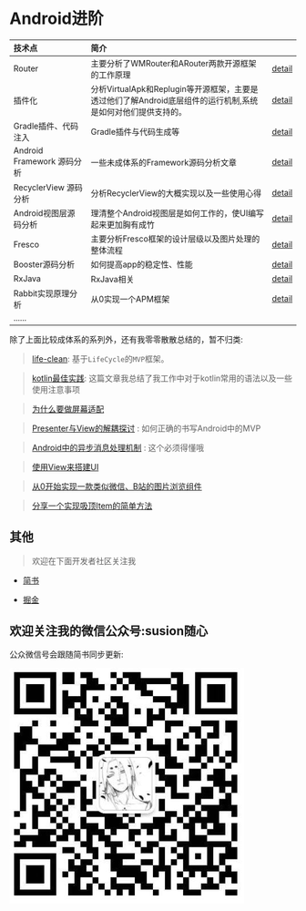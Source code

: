 
# Android进阶

|技术点|简介||
|:----|:-----|:-----|
|Router|主要分析了WMRouter和ARouter两款开源框架的工作原理|[detail](router/README.md)|
|插件化|分析VirtualApk和Replugin等开源框架，主要是透过他们了解Android底层组件的运行机制,系统是如何对他们提供支持的。|[detail](plugin/README.md)|
|Gradle插件、代码注入|Gradle插件与代码生成等|[detail](gradle/README.md)|
|Android Framework 源码分析|一些未成体系的Framework源码分析文章|[detail](framework/README.md)|
|RecyclerView 源码分析|分析RecyclerView的大概实现以及一些使用心得|[detail](framework/recyclerview/README.md)|
|Android视图层源码分析|理清整个Android视图层是如何工作的，使UI编写起来更加胸有成竹|[detail](framework/Android视图层源码分析/README.md)|
|Fresco|主要分析Fresco框架的设计层级以及图片处理的整体流程|[detail](bitmap/Fresco源码分析/README.md)|
|Booster源码分析|如何提高app的稳定性、性能|[detail](performance/booster框架分析/README.md) |
|RxJava|RxJava相关|[detail](Rxjava/README.md) |
|Rabbit实现原理分析|从0实现一个APM框架|[detail](performance/rabbit/README.md) |
|......| |

 除了上面比较成体系的系列外，还有我零零散散总结的，暂不归类:

> [life-clean](extra/life-clean介绍.md): 基于`LifeCycle`的`MVP`框架。

> [kotlin最佳实践](extra/kotlin最佳实践.md): 这篇文章我总结了我工作中对于kotlin常用的语法以及一些使用注意事项

> [为什么要做屏幕适配](extra/使用dp做屏幕适配会出现的问题.md) 

> [Presenter与View的解耦探讨](extra/Presenter与View的解耦探讨.md) : 如何正确的书写Android中的MVP

> [Android中的异步消息处理机制](extra/Android中的异步消息处理机制.md) : 这个必须得懂哦

> [使用View来搭建UI](extra/使用View来搭建UI.md) 

> [从0开始实现一款类似微信、B站的图片浏览组件](extra/从0开始实现一款类似微信、B站的图片浏览组件.md) 

> [分享一个实现吸顶Item的简单方法](extra/分享一个实现吸顶Item的简单方法.md) 


## 其他

>欢迎在下面开发者社区关注我

- [简书](https://www.jianshu.com/u/49b1311b5074) 

- [掘金](https://juejin.im/user/57b1173f165abd0054298059)

## 欢迎关注我的微信公众号:susion随心

公众微信号会跟随简书同步更新:

![](wechat.jpeg)













